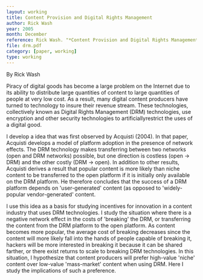 ```yaml
---
layout: working
title: Content Provision and Digital Rights Management
author: Rick Wash
year: 2005
month: December
reference: Rick Wash. "*Content Provision and Digital Rights Management*." Working Paper, December 2005
file: drm.pdf
category: [paper, working]
type: working
---
```


By Rick Wash

Piracy of digital goods has become a large problem on the Internet due to its
ability to distribute large quantities of content to large quantities of people
at very low cost. As a result, many digital content producers have turned to
technology to insure their revenue stream. These technologies, collectively
known as Digital Rights Management (DRM) technologies, use encryption and other
security technologies to artificiallyrestrict the uses of a digital good.

I develop a idea that was first observed by Acquisti (2004). In that paper,
Acquisti develops a model of platform adoption in the presence of network
effects. The DRM technology makes transferring between two networks (open and
DRM networks) possible, but one direction is costless (open -> DRM) and the
other costly (DRM -> open). In addition to other results, Acquisti derives a
result that popular content is more likely than niche content to be transferred
to the open platform if it is initially only available on the DRM platform. He
therefore concludes that the success of a DRM platform depends on
'user-generated' content (as opposed to 'widely-popular vendor-generated'
content.

I use this idea as a basis for studying incentives for innovation in a content
industry that uses DRM technologies. I study the situation where there is a
negative network effect in the costs of 'breaking' the DRM, or transferring the
content from the DRM platform to the open platform. As content becomes more
popular, the average cost of breaking decreases since the content will more
likely fall into the hands of people capable of breaking it, hackers will be
more interested in breaking it because it can be shared farther, or there exist
returns to scale to breaking DRM technologies. In this situation, I hypothesize
that content producers will prefer high-value 'niche' content over low-value
'mass-market' content when using DRM. Here I study the implications of such a
preference.
